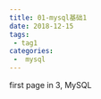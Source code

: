 ```yaml
---
title: 01-mysql基础1
date: 2018-12-15
tags:
 - tag1
categories:
 -  mysql
---
```


first page in 3, MySQL
